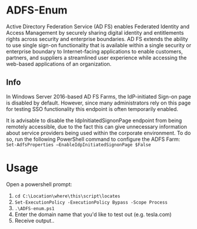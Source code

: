 # ADFS-Enum
Active Directory Federation Service (AD FS) enables Federated Identity and Access Management by securely sharing digital identity and entitlements rights across security and enterprise boundaries. AD FS extends the ability to use single sign-on functionality that is available within a single security or enterprise boundary to Internet-facing applications to enable customers, partners, and suppliers a streamlined user experience while accessing the web-based applications of an organization.

## Info
In Windows Server 2016-based AD FS Farms, the IdP-initiated Sign-on page is disabled by default. However, since many administrators rely on this page for testing SSO functionality this endpoint is often temporarily enabled. 

It is advisable to disable the IdpInitiatedSignonPage endpoint from being remotely accessible, due to the fact this can give unnecessary information about service providers being used within the corporate environment. To do so, run the following PowerShell command to configure the ADFS Farm:
```Set-AdfsProperties –EnableIdpInitiatedSignonPage $False```

# Usage
Open a powershell prompt:

1. ```cd C:\Location\where\this\script\locates```
2. ```Set-ExecutionPolicy -ExecutionPolicy Bypass -Scope Process```
3. ```.\ADFS-enum.ps1```
4. Enter the domain name that you'd like to test out (e.g. tesla.com)
5. Receive output..

